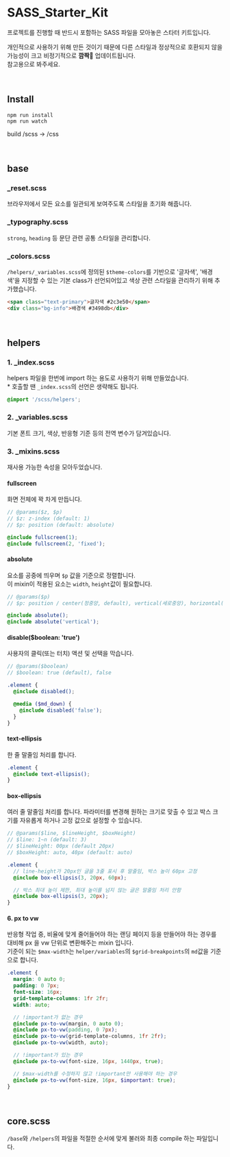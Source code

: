 # SASS_Starter_Kit
프로젝트를 진행할 때 반드시 포함하는 SASS 파일을 모아놓은 스타터 키트입니다.

개인적으로 사용하기 위해 만든 것이기 때문에 다른 스타일과 정상적으로 호환되지 않을 가능성이 크고 비정기적으로 **깜짝🎉** 업데이트됩니다.
<br>참고용으로 봐주세요.


<br>


## Install

```
npm run install
npm run watch
```

build /scss -> /css


<br>

## base
### _reset.scss
브라우저에서 모든 요소를 ​일관되게 보여주도록 스타일을 초기화 해줍니다.

### _typography.scss
`strong`, `heading` 등 문단 관련 공통 스타일을 관리합니다.

### _colors.scss
`/helpers/_variables.scss`에 정의된 `$theme-colors`를 기반으로 '글자색', '배경색'을 지정할 수 있는 기본 class가 선언되어있고 색상 관련 스타일을 관리하기 위해 추가했습니다.

```html
<span class="text-primary">글자색 #2c3e50</span>
<div class="bg-info">배경색 #3498db</div>
```

<br>

## helpers
### 1. _index.scss
helpers 파일을 한번에 import 하는 용도로 사용하기 위해 만들었습니다.
<br>* 호출할 땐 `_index.scss`의 선언은 생략해도 됩니다.

```scss
@import '/scss/helpers';
```

### 2. _variables.scss
기본 폰트 크기, 색상, 반응형 기준 등의 전역 변수가 담겨있습니다.

### 3. _mixins.scss
재사용 가능한 속성을 모아두었습니다.

#### fullscreen
화면 전체에 꽉 차게 만듭니다.

```scss
// @params($z, $p)
// $z: z-index (default: 1)
// $p: position (default: absolute)

@include fullscreen(1);
@include fullscreen(2, 'fixed');
```

#### absolute
요소를 공중에 띄우며 `$p` 값을 기준으로 정렬합니다.
<br>이 mixin이 적용된 요소는 `width`, `height`값이 필요합니다.

```scss
// @params($p)
// $p: position / center(정중앙, default), vertical(세로중앙), horizontal(가로중앙)

@include absolute();
@include absolute('vertical');
```

#### disable($boolean: 'true')
사용자의 클릭(또는 터치) 액션 및 선택을 막습니다.

```scss
// @params($boolean)
// $boolean: true (default), false

.element {
  @include disabled();

  @media ($md_down) {
    @include disabled('false');
  }
}
```


#### text-ellipsis
한 줄 말줄임 처리를 합니다.

```scss
.element {
  @include text-ellipsis();
}
```

#### box-ellipsis
여러 줄 말줄임 처리를 합니다. 파라미터를 변경해 원하는 크기로 맞출 수 있고 박스 크기를 자유롭게 하거나 고정 값으로 설정할 수 있습니다.

```scss
// @params($line, $lineHeight, $boxHeight)
// $line: 1~n (default: 3)
// $lineHeight: 00px (default 20px)
// $boxHeight: auto, 40px (default: auto)

.element {
  // line-height가 20px인 글을 3줄 표시 후 말줄임, 박스 높이 60px 고정
  @include box-ellipsis(3, 20px, 60px);

  // 박스 최대 높이 제한, 최대 높이를 넘지 않는 글은 말줄임 처리 안함
  @include box-ellipsis(3, 20px);
}
```

#### 6. px to vw
반응형 작업 중, 비율에 맞게 줄어들어야 하는 랜딩 페이지 등을 만들어야 하는 경우를 대비해 px 을 vw 단위로 변환해주는 mixin 입니다.
<br> 기준이 되는 `$max-width`는 `helper/variables`의 `$grid-breakpoints`의 `md`값을 기준으로 합니다.

```scss
.element {
  margin: 0 auto 0;
  padding: 0 7px;
  font-size: 16px;
  grid-template-columns: 1fr 2fr;
  width: auto;

  // !important가 없는 경우
  @include px-to-vw(margin, 0 auto 0);
  @include px-to-vw(padding, 0 7px);
  @include px-to-vw(grid-template-columns, 1fr 2fr);
  @include px-to-vw(width, auto);

  // !important가 있는 경우
  @include px-to-vw(font-size, 16px, 1440px, true);

  // $max-width를 수정하지 않고 !important만 사용해야 하는 경우
  @include px-to-vw(font-size, 16px, $important: true);
}
```

<br>

## core.scss
`/base`와 `/helpers`의 파일을 적절한 순서에 맞게 불러와 최종 compile 하는 파일입니다.
